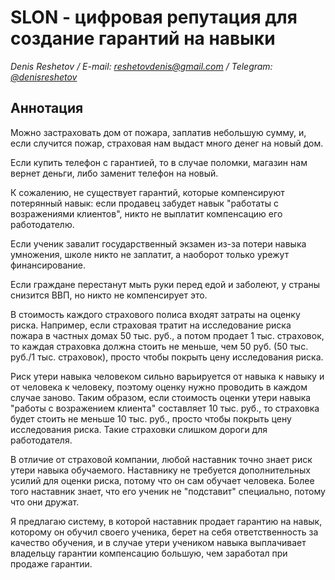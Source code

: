 # SLON - цифровая репутация для создание гарантий на навыки

_Denis Reshetov / E-mail:_ [_reshetovdenis@gmail.com_](mailto:reshetovdenis@gmail.com) _/ Telegram:_ [_@denisreshetov_](https://t.me/denisreshetov)

## Аннотация
Можно застраховать дом от пожара, заплатив небольшую сумму, и, если случится пожар, страховая нам выдаст много денег на новый дом.

Если купить телефон с гарантией, то в случае поломки, магазин нам вернет деньги, либо заменит телефон на новый.

К сожалению, не существует гарантий, которые компенсируют потерянный навык: если продавец забудет навык "работаты с возражениями клиентов", никто не выплатит компенсацию его работодателю.

Если ученик завалит государственный экзамен из-за потери навыка умножения, школе никто не заплатит, а наоборот только урежут финансирование.

Если граждане перестанут мыть руки перед едой и заболеют, у страны снизится ВВП, но никто не компенсирует это.

В стоимость каждого страхового полиса входят затраты на оценку риска. Например, если страховая тратит на исследование риска пожара в частных домах 50 тыс. руб., а потом продает 1 тыс. страховок, то каждая страховка должна стоить не меньше, чем 50 руб. (50 тыс. руб./1 тыс. страховок), просто чтобы покрыть цену исследования риска.

Риск утери навыка человеком сильно варьируется от навыка к навыку и от человека к человеку, поэтому оценку нужно проводить в каждом случае заново. Таким образом, если стоимость оценки утери навыка "работы с возражением клиента" составляет 10 тыс. руб., то страховка будет стоить не меньше 10 тыс. руб., просто чтобы покрыть цену исследования риска. Такие страховки слишком дороги для работодателя.

В отличие от страховой компании, любой наставник точно знает риск утери навыка обучаемого. Наставнику не требуется дополнительных усилий для оценки риска, потому что он сам обучает человека. Более того наставник знает, что его ученик не "подставит" специально, потому что они дружат.

Я предлагаю систему, в которой наставник продает гарантию на навык, которому он обучил своего ученика, берет на себя ответственность за качество обучения, и в случае утери учеником навыка выплачивает владельцу гарантии компенсацию большую, чем заработал при продаже гарантии.